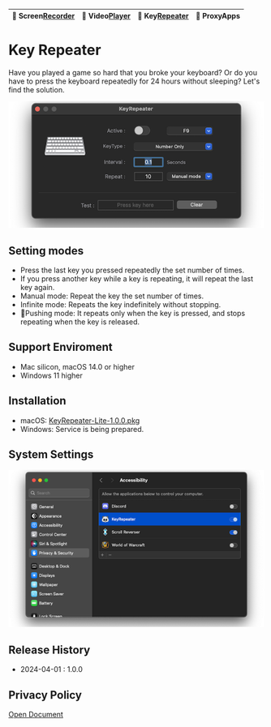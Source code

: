 | 🐻 Screen[Recorder](/ScreenRecorder) | 🐯 Video[Player](/VideoPlayer) | 🐼 Key[Repeater](/KeyRepeater) | 🐥 ProxyApps |
|:----------|:----------|:----------|:----------|

# Key Repeater
Have you played a game so hard that you broke your keyboard? Or do you have to press the keyboard repeatedly for 24 hours without sleeping? Let's find the solution.

![](images/repeater.png)

## Setting modes
- Press the last key you pressed repeatedly the set number of times.
- If you press another key while a key is repeating, it will repeat the last key again.
- Manual mode: Repeat the key the set number of times.
- Infinite mode: Repeats the key indefinitely without stopping.
- Pushing mode: It repeats only when the key is pressed, and stops repeating when the key is released.

## Support Enviroment
- Mac silicon, macOS 14.0 or higher
- Windows 11 higher


## Installation
- macOS: [KeyRepeater-Lite-1.0.0.pkg](release/KeyRepeater-Lite-1.0.0.pkg)
- Windows: Service is being prepared.


## System Settings
![](images/repeater-setting.png)


## Release History
- 2024-04-01 : 1.0.0


## Privacy Policy
[Open Document](policy)


